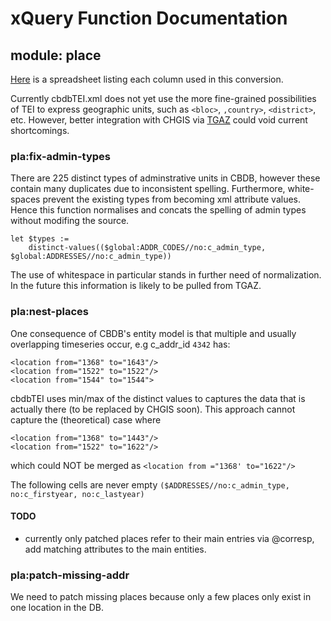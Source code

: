 # xQuery Function Documentation

## module: place
[Here](https://docs.google.com/spreadsheets/d/15CtYfxx4_LsmLUBDm5MPfZ4StWGlpCTWMyUMR1tPHjM/edit?usp=sharing) is a 
spreadsheet listing each column used in this conversion. 

Currently cbdbTEI.xml does not yet use the more fine-grained possibilities of TEI to express geographic units, 
such as ``<bloc>``, ``,country>``, ``<district>``, etc. However, better integration with CHGIS via [TGAZ](http://maps.cga.harvard.edu/tgaz/) could void current shortcomings.  

### pla:fix-admin-types
There are 225 distinct types of adminstrative units in CBDB, however these contain many duplicates due to inconsistent spelling. 
Furthermore, white-spaces prevent the existing types from becoming xml attribute values. 
Hence this function normalises and concats the spelling of admin types without modifing the source. 
```
let $types := 
    distinct-values(($global:ADDR_CODES//no:c_admin_type, $global:ADDRESSES//no:c_admin_type))    
```
The use of whitespace in particular stands in further need of normalization. In the future this information is likely to be pulled from TGAZ. 

### pla:nest-places
One consequence of CBDB's entity model is that multiple  and usually overlapping timeseries occur, e.g c_addr_id ``4342`` has:

```
<location from="1368" to="1643"/>
<location from="1522" to="1522"/>
<location from="1544" to="1544">
```

cbdbTEI uses min/max of the distinct values to captures the data that is actually there 
(to be replaced by CHGIS soon). This approach cannot capture the (theoretical) case where

```                        
<location from="1368" to="1443"/>
<location from="1522" to="1622"/>
```
which could NOT be merged as ```<location from ="1368' to="1622"/>```

The following cells are never empty
```($ADDRESSES//no:c_admin_type, no:c_firstyear, no:c_lastyear)```

#### TODO
* currently only patched places refer to their main entries via @corresp,
  add matching attributes to the main entities. 
  
### pla:patch-missing-addr
We need to patch missing places because only a few places only exist in one location in the DB. 

